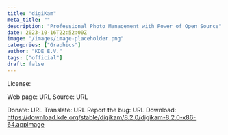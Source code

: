 ```yaml
---
title: "digiKam"
meta_title: ""
description: "Professional Photo Management with Power of Open Source"
date: 2023-10-16T22:52:00Z
image: "/images/image-placeholder.png"
categories: ["Graphics"]
author: "KDE E.V."
tags: ["official"]
draft: false
---
```


License:

Web page: URL
Source: URL

Donate: URL
Translate: URL
Report the bug: URL
Download: https://download.kde.org/stable/digikam/8.2.0/digikam-8.2.0-x86-64.appimage

